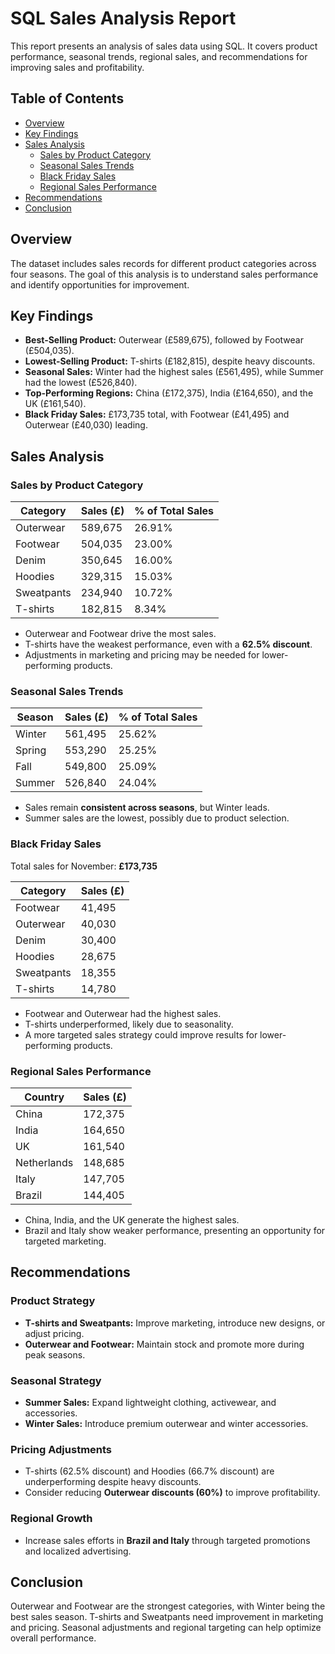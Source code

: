 # SQL Sales Analysis Report  

This report presents an analysis of sales data using SQL. It covers product performance, seasonal trends, regional sales, and recommendations for improving sales and profitability.  

## Table of Contents  
- [Overview](#overview)  
- [Key Findings](#key-findings)  
- [Sales Analysis](#sales-analysis)  
  - [Sales by Product Category](#sales-by-product-category)  
  - [Seasonal Sales Trends](#seasonal-sales-trends)  
  - [Black Friday Sales](#black-friday-sales)  
  - [Regional Sales Performance](#regional-sales-performance)  
- [Recommendations](#recommendations)  
- [Conclusion](#conclusion)  

## Overview  
The dataset includes sales records for different product categories across four seasons. The goal of this analysis is to understand sales performance and identify opportunities for improvement.  

## Key Findings  
- **Best-Selling Product:** Outerwear (£589,675), followed by Footwear (£504,035).  
- **Lowest-Selling Product:** T-shirts (£182,815), despite heavy discounts.  
- **Seasonal Sales:** Winter had the highest sales (£561,495), while Summer had the lowest (£526,840).  
- **Top-Performing Regions:** China (£172,375), India (£164,650), and the UK (£161,540).  
- **Black Friday Sales:** £173,735 total, with Footwear (£41,495) and Outerwear (£40,030) leading.  

## Sales Analysis  

### Sales by Product Category  

| Category    | Sales (£)  | % of Total Sales |  
|------------|-----------|----------------|  
| Outerwear  | 589,675   | 26.91%         |  
| Footwear   | 504,035   | 23.00%         |  
| Denim      | 350,645   | 16.00%         |  
| Hoodies    | 329,315   | 15.03%         |  
| Sweatpants | 234,940   | 10.72%         |  
| T-shirts   | 182,815   | 8.34%          |  

- Outerwear and Footwear drive the most sales.  
- T-shirts have the weakest performance, even with a **62.5% discount**.  
- Adjustments in marketing and pricing may be needed for lower-performing products.  

### Seasonal Sales Trends  

| Season  | Sales (£)  | % of Total Sales |  
|---------|-----------|----------------|  
| Winter  | 561,495   | 25.62%         |  
| Spring  | 553,290   | 25.25%         |  
| Fall    | 549,800   | 25.09%         |  
| Summer  | 526,840   | 24.04%         |  

- Sales remain **consistent across seasons**, but Winter leads.  
- Summer sales are the lowest, possibly due to product selection.  

### Black Friday Sales  

Total sales for November: **£173,735**  

| Category   | Sales (£) |  
|------------|-----------|  
| Footwear   | 41,495    |  
| Outerwear  | 40,030    |  
| Denim      | 30,400    |  
| Hoodies    | 28,675    |  
| Sweatpants | 18,355    |  
| T-shirts   | 14,780    |  

- Footwear and Outerwear had the highest sales.  
- T-shirts underperformed, likely due to seasonality.  
- A more targeted sales strategy could improve results for lower-performing products.  

### Regional Sales Performance  

| Country      | Sales (£)  |  
|-------------|-----------|  
| China       | 172,375   |  
| India       | 164,650   |  
| UK          | 161,540   |  
| Netherlands | 148,685   |  
| Italy       | 147,705   |  
| Brazil      | 144,405   |  

- China, India, and the UK generate the highest sales.  
- Brazil and Italy show weaker performance, presenting an opportunity for targeted marketing.  

## Recommendations  

### Product Strategy  
- **T-shirts and Sweatpants:** Improve marketing, introduce new designs, or adjust pricing.  
- **Outerwear and Footwear:** Maintain stock and promote more during peak seasons.  

### Seasonal Strategy  
- **Summer Sales:** Expand lightweight clothing, activewear, and accessories.  
- **Winter Sales:** Introduce premium outerwear and winter accessories.  

### Pricing Adjustments  
- T-shirts (62.5% discount) and Hoodies (66.7% discount) are underperforming despite heavy discounts.  
- Consider reducing **Outerwear discounts (60%)** to improve profitability.  

### Regional Growth  
- Increase sales efforts in **Brazil and Italy** through targeted promotions and localized advertising.  

## Conclusion  
Outerwear and Footwear are the strongest categories, with Winter being the best sales season. T-shirts and Sweatpants need improvement in marketing and pricing. Seasonal adjustments and regional targeting can help optimize overall performance.  
